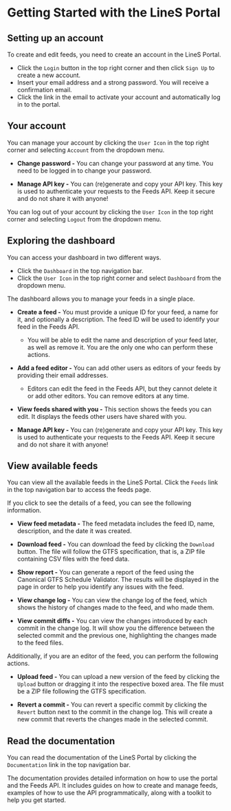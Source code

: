 # Getting Started with the LineS Portal

## Setting up an account

To create and edit feeds, you need to create an account in the LineS Portal.

- Click the `Login` button in the top right corner and then click `Sign Up` to create a new account.
- Insert your email address and a strong password. You will receive a confirmation email.
- Click the link in the email to activate your account and automatically log in to the portal. 

## Your account

You can manage your account by clicking the `User Icon` in the top right corner and selecting `Account` from the dropdown menu.

- **Change password -** You can change your password at any time. You need to be logged in to change your password.

- **Manage API key -** You can (re)generate and copy your API key. This key is used to authenticate your requests to the Feeds API. Keep it secure and do not share it with anyone! 
  
You can log out of your account by clicking the `User Icon` in the top right corner and selecting `Logout` from the dropdown menu.

## Exploring the dashboard

You can access your dashboard in two different ways.

- Click the `Dashboard` in the top navigation bar.
- Click the `User Icon` in the top right corner and select `Dashboard` from the dropdown menu.

The dashboard allows you to manage your feeds in a single place. 

- **Create a feed -** You must provide a unique ID for your feed, a name for it, and optionally a description. The feed ID will be used to identify your feed in the Feeds API.
  - You will be able to edit the name and description of your feed later, as well as remove it. You are the only one who can perform these actions.

- **Add a feed editor -** You can add other users as editors of your feeds by providing their email addresses.
  - Editors can edit the feed in the Feeds API, but they cannot delete it or add other editors. You can remove editors at any time.

- **View feeds shared with you -** This section shows the feeds you can edit. It displays the feeds other users have shared with you.

- **Manage API key -** You can (re)generate and copy your API key. This key is used to authenticate your requests to the Feeds API. Keep it secure and do not share it with anyone!

## View available feeds

You can view all the available feeds in the LineS Portal. Click the `Feeds` link in the top navigation bar to access the feeds page.

If you click to see the details of a feed, you can see the following information.

- **View feed metadata -** The feed metadata includes the feed ID, name, description, and the date it was created.

- **Download feed -** You can download the feed by clicking the `Download` button. The file will follow the GTFS specification, that is, a ZIP file containing CSV files with the feed data.

- **Show report -** You can generate a report of the feed using the Canonical GTFS Schedule Validator. The results will be displayed in the page in order to help you identify any issues with the feed.

- **View change log -** You can view the change log of the feed, which shows the history of changes made to the feed, and who made them.

- **View commit diffs -** You can view the changes introduced by each commit in the change log. It will show you the difference between the selected commit and the previous one, highlighting the changes made to the feed files.

Additionally, if you are an editor of the feed, you can perform the following actions.

- **Upload feed -** You can upload a new version of the feed by clicking the `Upload` button or dragging it into the respective boxed area. The file must be a ZIP file following the GTFS specification.

- **Revert a commit -** You can revert a specific commit by clicking the `Revert` button next to the commit in the change log. This will create a new commit that reverts the changes made in the selected commit.

## Read the documentation

You can read the documentation of the LineS Portal by clicking the `Documentation` link in the top navigation bar.

The documentation provides detailed information on how to use the portal and the Feeds API. It includes guides on how to create and manage feeds, examples of how to use the API programmatically, along with a toolkit to help you get started.